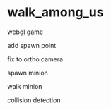 walk_among_us
=============

webgl game

add spawn point 

fix to ortho camera

spawn minion 

walk minion

collision detection